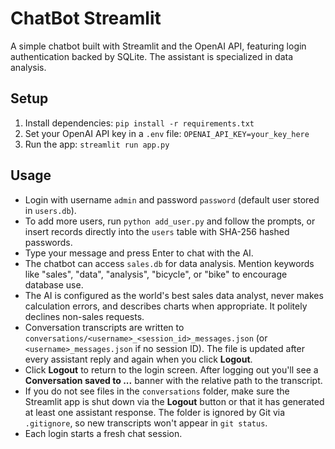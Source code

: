 
# ChatBot Streamlit

A simple chatbot built with Streamlit and the OpenAI API, featuring login authentication backed by SQLite. The assistant is specialized in data analysis.

## Setup

1. Install dependencies: `pip install -r requirements.txt`
2. Set your OpenAI API key in a `.env` file: `OPENAI_API_KEY=your_key_here`
3. Run the app: `streamlit run app.py`

## Usage

- Login with username `admin` and password `password` (default user stored in `users.db`).
- To add more users, run `python add_user.py` and follow the prompts, or insert records directly into the `users` table with SHA-256 hashed passwords.
- Type your message and press Enter to chat with the AI.
- The chatbot can access `sales.db` for data analysis. Mention keywords like "sales", "data", "analysis", "bicycle", or "bike" to encourage database use.
- The AI is configured as the world's best sales data analyst, never makes calculation errors, and describes charts when appropriate. It politely declines non-sales requests.
- Conversation transcripts are written to `conversations/<username>_<session_id>_messages.json` (or `<username>_messages.json` if no session ID). The file is updated after every assistant reply and again when you click **Logout**.
- Click **Logout** to return to the login screen. After logging out you'll see a **Conversation saved to ...** banner with the relative path to the transcript.
- If you do not see files in the `conversations` folder, make sure the Streamlit app is shut down via the **Logout** button or that it has generated at least one assistant response. The folder is ignored by Git via `.gitignore`, so new transcripts won't appear in `git status`.
- Each login starts a fresh chat session.
